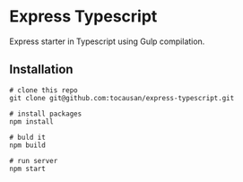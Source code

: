 # Express Typescript

Express starter in Typescript using Gulp compilation.

## Installation
```text
# clone this repo
git clone git@github.com:tocausan/express-typescript.git

# install packages
npm install

# buld it
npm build

# run server
npm start
```
